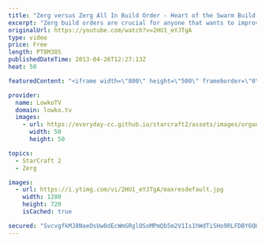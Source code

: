 ```yaml
---
title: "Zerg versus Zerg All In Build Order - Heart of the Swarm Build Order for StarCraft II"
excerpt: "Zerg build orders are crucial for anyone that wants to improve in StarCraft II: Heart of the Swarm. This time around however, instead of macro build orders for Zerg we take a look at an all in build that should work at every level of play. This should be a good all in for maps where the gas geysers in"
originalUrl: https://youtube.com/watch?v=2HU1_eYJTgA
type: video
price: Free
length: PT8M38S
publishedDateTime: 2013-04-26T12:27:13Z
heat: 50

featuredContent: "<iframe width=\"800\" height=\"500\" frameborder=\"0\" src=\"https://www.youtube.com/embed/2HU1_eYJTgA\" allow=\"accelerometer; autoplay; encrypted-media; gyroscope; picture-in-picture\" allowfullscreen></iframe>"

provider:
  name: LowkoTV
  domain: lowko.tv
  images:
    - url: https://everyday-cc.github.io/starcraft2/assets/images/organizations/lowko.tv-50x50.jpg
      width: 50
      height: 50

topics:
  - StarCraft 2
  - Zerg

images:
  - url: https://i.ytimg.com/vi/2HU1_eYJTgA/maxresdefault.jpg
    width: 1280
    height: 720
    isCached: true

secured: "SvcvgfkMJ8NaeOsUw0dEcWmGRglOSoMPmQb5m2V1Is1hWdTiSHo9RLFDBY6QK00cIFGfm3Klqb1ONqu8qfu7FILPoPy3XWsu06rf14NVovBVyVH8wxOCgxuYosXv30BA7MWjUJU2UmAOt4rgXyv5oiYNuiwZKAMUl/e9QLZisbTb14gfURb5weKxUhqCV72tBIxo9/vXji4ZtluSeaDI9foLl+gKaqUzX3xWyHrQS58gn5YLqQbdKvPpY/6/Fkgl575O3cjwkQGyRosU2rNDEzZIT3OYjoMWi2bXoMnv080TytTXbUVDEo6vzFiNZaca3dB6yIM3YSr1vz8whRA9dlueNlZ8iMevH5vSfWjDN0KYOCnNU2E7BP/eDONziZG0fRDG8ehTe4iZkOzengVbLst4jWCniOTqqbJRG0LAqjM=;zVq+BltORpsuI1JCufjd8g=="
---
```


